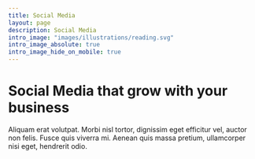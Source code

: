 ```yaml
---
title: Social Media
layout: page
description: Social Media
intro_image: "images/illustrations/reading.svg"
intro_image_absolute: true
intro_image_hide_on_mobile: true
---
```


# Social Media that grow with your business

Aliquam erat volutpat. Morbi nisl tortor, dignissim eget efficitur vel, auctor non felis. Fusce quis viverra mi. Aenean quis massa pretium, ullamcorper nisi eget, hendrerit odio.
